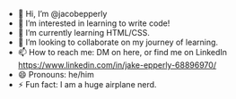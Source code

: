 - 👋 Hi, I’m @jacobepperly
- 👀 I’m interested in learning to write code!
- 🌱 I’m currently learning HTML/CSS.
- 💞️ I’m looking to collaborate on my journey of learning.
- 📫 How to reach me: DM on here, or find me on LinkedIn https://www.linkedin.com/in/jake-epperly-68896970/
- 😄 Pronouns: he/him
- ⚡ Fun fact: I am a huge airplane nerd.

<!---
jacobepperly/jacobepperly is a ✨ special ✨ repository because its `README.md` (this file) appears on your GitHub profile.
You can click the Preview link to take a look at your changes.
--->
